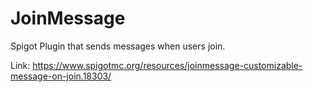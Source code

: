 # JoinMessage
Spigot Plugin that sends messages when users join.

Link: https://www.spigotmc.org/resources/joinmessage-customizable-message-on-join.18303/
